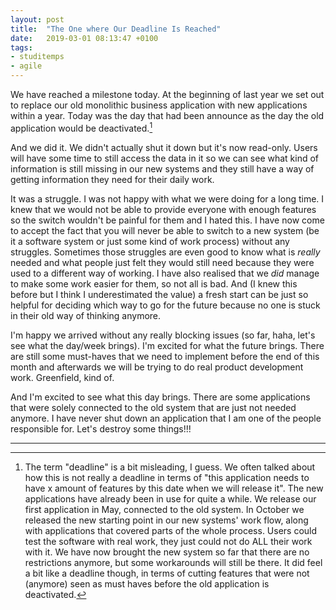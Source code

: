 ```yaml
---
layout: post
title:  "The One where Our Deadline Is Reached"
date:   2019-03-01 08:13:47 +0100
tags: 
- studitemps
- agile
---
```


We have reached a milestone today. At the beginning of last year we set out to replace our old monolithic business application with new applications within a year. Today was the day that had been announce as the day the old application would be deactivated.[^1]

And we did it. We didn't actually shut it down but it's now read-only. Users will have some time to still access the data in it so we can see what kind of information is still missing in our new systems and they still have a way of getting information they need for their daily work.

It was a struggle. I was not happy with what we were doing for a long time. I knew that we would not be able to provide everyone with enough features so the switch wouldn't be painful for them and I hated this. I have now come to accept the fact that you will never be able to switch to a new system (be it a software system or just some kind of work process) without any struggles. Sometimes those struggles are even good to know what is *really* needed and what people just felt they would still need because they were used to a different way of working. I have also realised that we *did* manage to make some work easier for them, so not all is bad. And (I knew this before but I think I underestimated the value) a fresh start can be just so helpful for deciding which way to go for the future because no one is stuck in their old way of thinking anymore.

I'm happy we arrived without any really blocking issues (so far, haha, let's see what the day/week brings). I'm excited for what the future brings. There are still some must-haves that we need to implement before the end of this month and afterwards we will be trying to do real product development work. Greenfield, kind of.

And I'm excited to see what this day brings. There are some applications that were solely connected to the old system that are just not needed anymore. I have never shut down an application that I am one of the people responsible for. Let's destroy some things!!!

---

[^1]: The term "deadline" is a bit misleading, I guess. We often talked about how this is not really a deadline in terms of "this application needs to have x amount of features by this date when we will release it". The new applications have already been in use for quite a while. We release our first application in May, connected to the old system. In October we released the new starting point in our new systems' work flow, along with applications that covered parts of the whole process. Users could test the software with real work, they just could not do ALL their work with it. We have now brought the new system so far that there are no restrictions anymore, but some workarounds will still be there. It did feel a bit like a deadline though, in terms of cutting features that were not (anymore) seen as must haves before the old application is deactivated.
